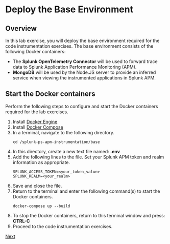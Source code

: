 # Deploy the Base Environment

## Overview
In this lab exercise, you will deploy the base environment required for the code instrumentation exercises. The base environment consists of the following Docker containers:
* The **Splunk OpenTelemetry Connector** will be used to forward trace data to Splunk Application Performance Monitoring (APM).
* **MongoDB** will be used by the Node.JS server to provide an inferred service when viewing the instrumented applications in Splunk APM.

## Start the Docker containers
Perform the following steps to configure and start the Docker containers required for the lab exercises.

1. Install [Docker Engine](https://docs.docker.com/engine/install/)
1. Install [Docker Compose](https://docs.docker.com/compose/install/) 
1. In a terminal, navigate to the following directory.
    ```
    cd /splunk-ps-apm-instrumentation/base
    ```
1. In this directory, create a new text file named: **.env**
1. Add the following lines to the file. Set your Splunk APM token and realm information as appropriate.
    ```
    SPLUNK_ACCESS_TOKEN=<your_token_value>
    SPLUNK_REALM=<your_realm>
    ```
1. Save and close the file.
1. Return to the terminal and enter the following command(s) to start the Docker containers.
    ```
    docker-compose up --build
    ```
1. To stop the Docker containers, return to this terminal window and press: **CTRL-C**
1. Proceed to the code instrumentation exercises.

[Next](../nodejs/)

